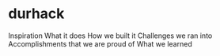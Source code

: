 # durhack
Inspiration
What it does
How we built it
Challenges we ran into
Accomplishments that we are proud of
What we learned
